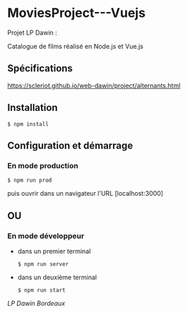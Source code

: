 # MoviesProject---Vuejs

Projet LP Dawin :

Catalogue de films réalisé en Node.js et Vue.js 

## Spécifications

https://scleriot.github.io/web-dawin/project/alternants.html

## Installation

    $ npm install
    
## Configuration et démarrage

### En mode production 

    $ npm run prod

puis ouvrir dans un navigateur l'URL [localhost:3000]
    
## OU

### En mode développeur

- dans un premier terminal
  ```
  $ npm run server
  ```

- dans un deuxième terminal
  ```
  $ npm run start
  ```


*LP Dawin Bordeaux*
